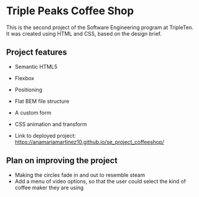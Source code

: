 # Triple Peaks Coffee Shop

This is the second project of the Software Engineering program at TripleTen. It was created using HTML and CSS, based on the design brief.

## Project features

- Semantic HTML5
- Flexbox
- Positioning
- Flat BEM file structure
- A custom form
- CSS animation and transform

- Link to deployed project: https://anamariamartinez10.github.io/se_project_coffeeshop/

## Plan on improving the project

- Making the circles fade in and out to resemble steam
- Add a menu of video options, so that the user could select the kind of coffee maker they are using

